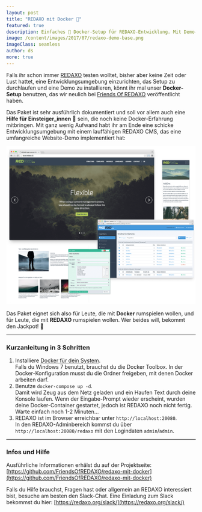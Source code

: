 ```yaml
---
layout: post
title: "REDAXO mit Docker 🐳"
featured: true
description: Einfaches 🐳 Docker-Setup für REDAXO-Entwicklung. Mit Demo-Website und Anleitung für Einsteiger_innen!
image: /content/images/2017/07/redaxo-demo-base.png
imageClass: seamless 
author: ds
more: true
---
```


Falls ihr schon immer [REDAXO](https://redaxo.org) testen wolltet, bisher aber keine Zeit oder Lust hattet, eine Entwicklungsumgebung einzurichten, das Setup zu durchlaufen und eine Demo zu installieren, könnt ihr mal unser __Docker-Setup__ benutzen, das wir neulich bei [Friends Of REDAXO](https://github.com/FriendsOfREDAXO/redaxo-mit-docker) veröffentlicht haben.

Das Paket ist sehr ausführlich dokumentiert und soll vor allem auch eine __Hilfe für Einsteiger\_innen__ 🚀 sein, die noch keine Docker-Erfahrung mitbringen. Mit ganz wenig Aufwand habt ihr am Ende eine schicke Entwicklungsumgebung mit einem lauffähigen REDAXO CMS, das eine umfangreiche Website-Demo implementiert hat:

<img class="seamless" src="/content/images/2017/07/redaxo-demo-base.png" alt="Screenshot der REDAXO-Basisdemo">

Das Paket eignet sich also für Leute, die mit __Docker__ rumspielen wollen, und für Leute, die mit __REDAXO__ rumspielen wollen. Wer beides will, bekommt den Jackpot! 🎉

---

### Kurzanleitung in 3 Schritten

1. Installiere [Docker für dein System](https://www.docker.com/community-edition#/download).  
Falls du Windows 7 benutzt, brauchst du die Docker Toolbox. In der Docker-Konfiguration musst du die Ordner freigeben, mit denen Docker arbeiten darf.
2. Benutze `docker-compose up -d`.  
Damit wird Zeug aus dem Netz geladen und ein Haufen Text durch deine Konsole laufen. Wenn der Eingabe-Prompt wieder erscheint, wurden deine Docker-Container gestartet, jedoch ist REDAXO noch nicht fertig. Warte einfach noch 1-2 Minuten…
3. REDAXO ist im Browser erreichbar unter `http://localhost:20080`.  
In den REDAXO-Adminbereich kommst du über `http://localhost:20080/redaxo` mit den Logindaten `admin`/`admin`.
 
---

### Infos und Hilfe

Ausführliche Informationen erhälst du auf der Projektseite: [https://github.com/FriendsOfREDAXO/redaxo-mit-docker](https://github.com/FriendsOfREDAXO/redaxo-mit-docker)

Falls du Hilfe brauchst, Fragen hast oder allgemein an REDAXO interessiert bist, besuche am besten den Slack-Chat. Eine Einladung zum Slack bekommst du hier: [https://redaxo.org/slack/](https://redaxo.org/slack/)
